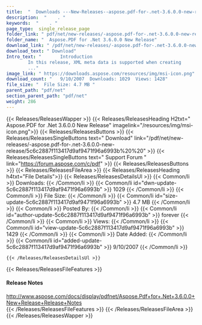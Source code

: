 ```yaml
---
title:  "  Downloads ---New-Releases--aspose.pdf-for-.net-3.6.0.0-new-release . " 
description:  "    . " 
keywords:  "    . " 
page_type:  single_release_page
folder_link: " pdf/net/new-releases/-aspose.pdf-for-.net-3.6.0.0-new-release/"
folder_name: "  Aspose.PDF for .Net 3.6.0.0 New Release"
download_link: " /pdf/net/new-releases/-aspose.pdf-for-.net-3.6.0.0-new-release/5c6c2887f113417d9af9471f96a6993b"
download_text: " Download"
Intro_text: " 		Introduction
		In this release, XML meta data is supported when creating 
		..."
image_link: " https://downloads.aspose.com/resources/img/msi-icon.png"
download_count: "   9/10/2007  Downloads: 1029  Views: 1428"
file_size: "  File Size: 4.7 MB "
parent_path: "pdf/net"
section_parent_path: "pdf/net"
weight: 286 
---
```


{{< Releases/ReleasesWapper >}}
  {{< Releases/ReleasesHeading H2txt="  Aspose.PDF for .Net 3.6.0.0 New Release" imagelink="/resources/img/msi-icon.png">}}
  {{< Releases/ReleasesButtons >}}
    {{< Releases/ReleasesSingleButtons text=" Download" link="/pdf/net/new-releases/-aspose.pdf-for-.net-3.6.0.0-new-release/5c6c2887f113417d9af9471f96a6993b%20%20" >}}
    {{< Releases/ReleasesSingleButtons text=" Support Forum " link="https://forum.aspose.com/c/pdf" >}}
  {{< Releases/ReleasesButtons >}}
  {{< Releases/ReleasesFileArea >}}
    {{< Releases/ReleasesHeading h4txt="File Details">}}
    {{< Releases/ReleasesDetailsUl >}}
            {{< Common/li  >}} Downloads: {{< /Common/li >}} 
      {{< Common/li id="dwn-update-5c6c2887f113417d9af9471f96a6993b" >}} 1029 {{< /Common/li >}} 
      {{< Common/li  >}} File Size: {{< /Common/li >}} 
      {{< Common/li id="size-update-5c6c2887f113417d9af9471f96a6993b" >}} 4.7 MB {{< /Common/li >}} 
      {{< Common/li  >}} Posted By: {{< /Common/li >}} 
      {{< Common/li id="author-update-5c6c2887f113417d9af9471f96a6993b" >}} forever {{< /Common/li >}} 
      {{< Common/li  >}} Views: {{< /Common/li >}} 
      {{< Common/li id="view-update-5c6c2887f113417d9af9471f96a6993b" >}} 1429 {{< /Common/li >}} 
      {{< Common/li  >}} Date Added: {{< /Common/li >}} 
      {{< Common/li id="added-update-5c6c2887f113417d9af9471f96a6993b" >}} 9/10/2007 {{< /Common/li >}} 

    {{< /Releases/ReleasesDetailsUl >}}

  {{< Releases/ReleasesFileFeatures >}}
      <h4>Release Notes</h4><div><a href="http://www.aspose.com/docs/display/pdfnet/Aspose.Pdf+for+.Net+3.6.0.0+New+Release+Release+Notes">http://www.aspose.com/docs/display/pdfnet/Aspose.Pdf+for+.Net+3.6.0.0+New+Release+Release+Notes</a></div>
  {{< /Releases/ReleasesFileFeatures >}}
 {{< /Releases/ReleasesFileArea >}}
{{< /Releases/ReleasesWapper >}}


